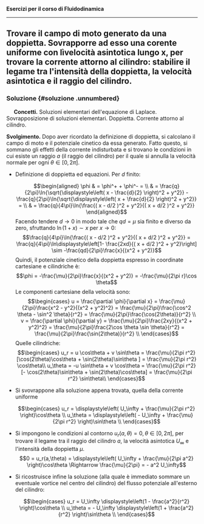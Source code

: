 **Esercizi per il corso di Fluidodinamica**

  ------------------------------------------------------------------------------------------------------------------------------------------------------------------------------------------------------------------------------------------------------------------------------------
   Trovare il campo di moto generato da una doppietta. Sovrapporre ad esso una corente uniforme con lìvelocità asintotica lungo x, per trovare la corrente attorno al cilindro: stabilire il legame tra l'intensità della doppietta, la velocità asintotica e il raggio del cilindro.
  ------------------------------------------------------------------------------------------------------------------------------------------------------------------------------------------------------------------------------------------------------------------------------------

### Soluzione {#soluzione .unnumbered}

     **Concetti.** Soluzioni elementari dell'equazione di Laplace.
Sovrapposizione di soluzioni elementari. Doppietta. Corrente attorno al
cilindro.

**Svolgimento.** Dopo aver ricordato la definizione di doppietta, si
calcolano il campo di moto e il potenziale cinetico da essa generato.
Fatto questo, si sommano gli effetti della corrente indisturbata e si
trovano le condizioni in cui esiste un raggio $a$ (il raggio del
cilindro) per il quale si annulla la velocità normale per ogni
$\theta \in [0, 2\pi]$.

-   Definizione di doppietta ed equazioni. Per $d$ finito:

    $$\begin{aligned}
        \phi & = \phi^+ + \phi^- = \\
        & = \frac{q}{2\pi}\ln{\sqrt{\displaystyle\left( x - \frac{d}{2} \right)^2 + y^2}} - 
        \frac{q}{2\pi}\ln{\sqrt{\displaystyle\left( x + \frac{d}{2} \right)^2 + y^2}} = \\
        & = \frac{q}{4\pi}\ln{\frac{( x - d/2 )^2 + y^2}{( x + d/2 )^2 + y^2}}
      \end{aligned}$$ Facendo tendere $d \to 0$ in modo tale che
    $qd = \mu$ sia finito e diverso da zero, sfruttando $\ln(1+x)\sim x$
    per $x \to 0$:
    $$\frac{q}{4\pi}\ln{\frac{( x - d/2 )^2 + y^2}{( x + d/2 )^2 + y^2}} = 
      \frac{q}{4\pi}\ln\displaystyle\left[1- \frac{2xd}{( x + d/2 )^2 + y^2}\right] \sim
      -\frac{qd}{2\pi}\frac{x}{(x^2 + y^2)}$$ Quindi, il potenziale
    cinetico della doppietta espresso in coordinate cartesiane e
    cilindriche è:
    $$\phi = -\frac{\mu}{2\pi}\frac{x}{(x^2 + y^2)} = -\frac{\mu}{2\pi r}\cos \theta$$
    Le componenti cartesiane della velocità sono: $$\begin{cases}
      u = \frac{\partial \phi}{\partial x} = \frac{\mu}{2\pi}\frac{x^2 - y^2}{(x^2 + y^2)^2} =  \frac{\mu}{2\pi}\frac{\cos^2 \theta - \sin^2 \theta}{r^2} = \frac{\mu}{2\pi}\frac{\cos(2\theta)}{r^2} \\
      v = \frac{\partial \phi}{\partial y} = \frac{\mu}{2\pi}\frac{2xy}{(x^2 + y^2)^2} =  \frac{\mu}{2\pi}\frac{2\cos \theta \sin \theta}{r^2} = \frac{\mu}{2\pi}\frac{\sin(2\theta)}{r^2} \\
     \end{cases}$$ Quelle cilindriche: $$\begin{cases}
      u_r = u \cos\theta + v \sin\theta = 
      \frac{\mu}{2\pi r^2}[\cos(2\theta)\cos\theta + 
      \sin(2\theta)\sin\theta ] = 
      \frac{\mu}{2\pi r^2} \cos\theta\\
      u_\theta = -u \sin\theta + v \cos\theta = 
      \frac{\mu}{2\pi r^2}[- \cos(2\theta)\sin\theta + 
      \sin(2\theta)\cos\theta] = 
      \frac{\mu}{2\pi r^2} \sin\theta\\
     \end{cases}$$

-   Si svovrappone alla soluzione appena trovata, quella della corrente
    uniforme

    $$\begin{cases}
        u_r = \displaystyle\left( U_\infty + \frac{\mu}{2\pi r^2} \right)\cos\theta \\
        u_\theta = \displaystyle\left( - U_\infty + \frac{\mu}{2\pi r^2} \right)\sin\theta \\
      \end{cases}$$

-   Si impongono le condizioni al contorno
    $u_r(a,\theta) = 0, \theta \in [0, 2\pi]$, per trovare il legame tra
    il raggio del cilindro $a$, la velocità asintotica $U_\infty$ e
    l'intensità della doppietta $\mu$.
    $$0 = u_r(a,\theta) =  \displaystyle\left( U_\infty + \frac{\mu}{2\pi a^2} \right)\cos\theta
      \Rightarrow \frac{\mu}{2\pi} = - a^2 U_\infty$$

-   Si ricostruisce infine la soluzione (alla quale è immediato sommare
    un eventuale vortice nel centro del cilindro) del flusso potenziale
    all'esterno del cilindro:

    $$\begin{cases}
        u_r = U_\infty \displaystyle\left(1 - \frac{a^2}{r^2}  \right)\cos\theta \\
        u_\theta = - U_\infty \displaystyle\left(1 + \frac{a^2}{r^2}  \right)\sin\theta \\
      \end{cases}$$
